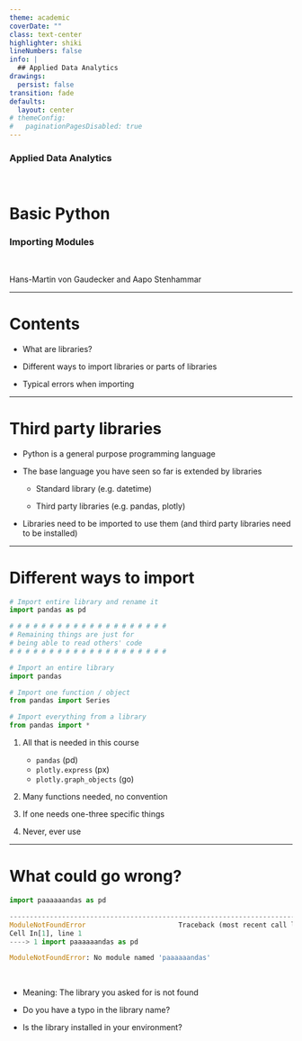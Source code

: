 ```yaml
---
theme: academic
coverDate: ""
class: text-center
highlighter: shiki
lineNumbers: false
info: |
  ## Applied Data Analytics
drawings:
  persist: false
transition: fade
defaults:
  layout: center
# themeConfig:
#   paginationPagesDisabled: true
---
```


### Applied Data Analytics

<br/>

# Basic Python

### Importing Modules

<br/>


Hans-Martin von Gaudecker and Aapo Stenhammar

---

# Contents

- What are libraries?

- Different ways to import libraries or parts of libraries

- Typical errors when importing


---

# Third party libraries

- Python is a general purpose programming language

- The base language you have seen so far is extended by libraries

  - Standard library (e.g. datetime)

  - Third party libraries (e.g. pandas, plotly)

- Libraries need to be imported to use them (and third party libraries need to be
  installed)



---

# Different ways to import

<div class="grid grid-cols-2 gap-4">
<div class="col-span-1">

```python
# Import entire library and rename it
import pandas as pd

# # # # # # # # # # # # # # # # # # # #
# Remaining things are just for
# being able to read others' code
# # # # # # # # # # # # # # # # # # # #

# Import an entire library
import pandas

# Import one function / object
from pandas import Series

# Import everything from a library
from pandas import *
```

</div>
<div class="col-span-1">

1. All that is needed in this course

   - `pandas` (pd)
   - `plotly.express` (px)
   - `plotly.graph_objects` (go)

1. Many functions needed, no convention

1. If one needs one-three specific things

1. Never, ever use

</div>
</div>


---

# What could go wrong?

```python
import paaaaaandas as pd

---------------------------------------------------------------------------
ModuleNotFoundError                       Traceback (most recent call last)
Cell In[1], line 1
----> 1 import paaaaaandas as pd

ModuleNotFoundError: No module named 'paaaaaandas'
```

<br/>

- Meaning: The library you asked for is not found

- Do you have a typo in the library name?

- Is the library installed in your environment?

<br/>
<br/>
<br/>
